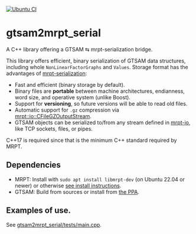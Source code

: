 [![Ubuntu CI](https://github.com/MRPT/gtsam2mrpt_serial/actions/workflows/cmake.yml/badge.svg)](https://github.com/MRPT/gtsam2mrpt_serial/actions/workflows/cmake.yml)

# gtsam2mrpt_serial
A C++ library offering a GTSAM ⇆ mrpt-serialization bridge.

This library offers efficient, binary serialization of GTSAM data structures, including whole `NonLinearFactorGraphs` and `Values`.
Storage format has the advantages of [mrpt-serialization](https://docs.mrpt.org/reference/latest/group_mrpt_serialization_grp.html):
- Fast and efficient (binary storage by default).
- Binary files are **portable** between machine architectures, endianness, word size, and operative system (unlike Boost).
- Support for **versioning**, so future versions will be able to read old files.
- Automatic support for `.gz` compression via [mrpt::io::CFileGZOutputStream](https://docs.mrpt.org/reference/latest/class_mrpt_io_CFileGZOutputStream.html).
- GTSAM objects can be serialized to/from any stream defined in [mrpt-io](group_mrpt_io_grp.html), like TCP sockets, files, or pipes.

C++17 is required since that is the minimum C++ standard required by MRPT. 

## Dependencies

- MRPT: Install with `sudo apt install libmrpt-dev` (on Ubuntu 22.04 or newer) or otherwise [see install instructions](https://docs.mrpt.org/reference/latest/download-mrpt.html).
- GTSAM: Build from sources or install from [the PPA](https://gtsam.org/get_started/).

## Examples of use. 

See [gtsam2mrpt_serial/tests/main.cpp](gtsam2mrpt_serial/tests/main.cpp).
